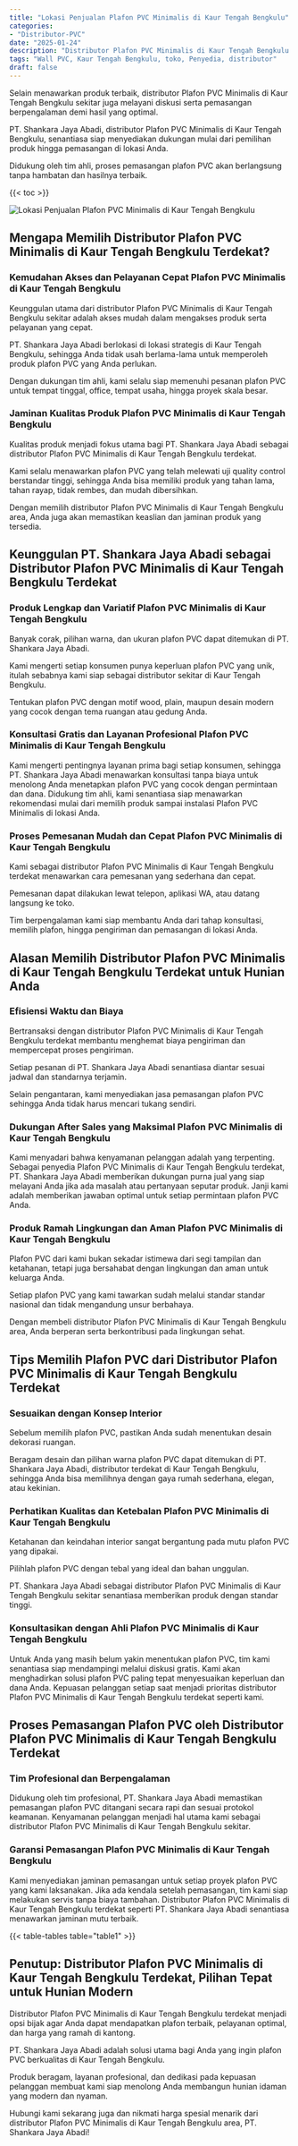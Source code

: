 ```yaml
---
title: "Lokasi Penjualan Plafon PVC Minimalis di Kaur Tengah Bengkulu"
categories: 
- "Distributor-PVC"
date: "2025-01-24"
description: "Distributor Plafon PVC Minimalis di Kaur Tengah Bengkulu bagi hunian, kantor, dan toko. Produk berkualitas, variasi motif, pilihan warna modern, dengan servis pemasangan dikerjakan oleh tim ahli serta kepastian resmi!|Jasa penjualan Plafon PVC Minimalis di Kaur Tengah Bengkulu untuk keperluan rumah, perkantoran, atau toko, beserta produk unggulan dan instalasi oleh tim ahli dan jaminan resmi.|Pilihan Plafon PVC Minimalis di Kaur Tengah Bengkulu yang terpercaya bagi tempat tinggal, office, dan ritel, dengan panel terbaik dan instalasi dikerjakan oleh tenaga ahli ahli serta kepastian resmi.|Penyediaan Plafon PVC Minimalis di Kaur Tengah Bengkulu untuk hunian, office, serta toko, dengan material terbaik dan penempatan ditangani oleh teknisi berpengalaman, dilengkapi beserta jaminan resmi.}"
tags: "Wall PVC, Kaur Tengah Bengkulu, toko, Penyedia, distributor"
draft: false
---
```


Selain menawarkan produk terbaik, distributor Plafon PVC Minimalis di Kaur Tengah Bengkulu sekitar juga melayani diskusi serta pemasangan berpengalaman demi hasil yang optimal.

PT. Shankara Jaya Abadi, distributor Plafon PVC Minimalis di Kaur Tengah Bengkulu, senantiasa siap menyediakan dukungan mulai dari pemilihan produk hingga pemasangan di lokasi Anda.

Didukung oleh tim ahli, proses pemasangan plafon PVC akan berlangsung tanpa hambatan dan hasilnya terbaik.

{{< toc >}}

![Lokasi Penjualan Plafon PVC Minimalis di Kaur Tengah Bengkulu](/images/Distributor-PVC/Lokasi-Penjualan-Plafon-PVC-Minimalis-di-Kaur-Tengah-Bengkulu.png)


## Mengapa Memilih Distributor Plafon PVC Minimalis di Kaur Tengah Bengkulu Terdekat?

### Kemudahan Akses dan Pelayanan Cepat Plafon PVC Minimalis di Kaur Tengah Bengkulu

Keunggulan utama dari distributor Plafon PVC Minimalis di Kaur Tengah Bengkulu sekitar adalah akses mudah dalam mengakses produk serta pelayanan yang cepat.

PT. Shankara Jaya Abadi berlokasi di lokasi strategis di Kaur Tengah Bengkulu, sehingga Anda tidak usah berlama-lama untuk memperoleh produk plafon PVC yang Anda perlukan.

Dengan dukungan tim ahli, kami selalu siap memenuhi pesanan plafon PVC untuk tempat tinggal, office, tempat usaha, hingga proyek skala besar.

### Jaminan Kualitas Produk Plafon PVC Minimalis di Kaur Tengah Bengkulu

Kualitas produk menjadi fokus utama bagi PT. Shankara Jaya Abadi sebagai distributor Plafon PVC Minimalis di Kaur Tengah Bengkulu terdekat.

Kami selalu menawarkan plafon PVC yang telah melewati uji quality control berstandar tinggi, sehingga Anda bisa memiliki produk yang tahan lama, tahan rayap, tidak rembes, dan mudah dibersihkan.

Dengan memilih distributor Plafon PVC Minimalis di Kaur Tengah Bengkulu area, Anda juga akan memastikan keaslian dan jaminan produk yang tersedia.

## Keunggulan PT. Shankara Jaya Abadi sebagai Distributor Plafon PVC Minimalis di Kaur Tengah Bengkulu Terdekat

### Produk Lengkap dan Variatif Plafon PVC Minimalis di Kaur Tengah Bengkulu

Banyak corak, pilihan warna, dan ukuran plafon PVC dapat ditemukan di PT. Shankara Jaya Abadi.

Kami mengerti setiap konsumen punya keperluan plafon PVC yang unik, itulah sebabnya kami siap sebagai distributor sekitar di Kaur Tengah Bengkulu.

Tentukan plafon PVC dengan motif wood, plain, maupun desain modern yang cocok dengan tema ruangan atau gedung Anda.

### Konsultasi Gratis dan Layanan Profesional Plafon PVC Minimalis di Kaur Tengah Bengkulu

Kami mengerti pentingnya layanan prima bagi setiap konsumen, sehingga PT. Shankara Jaya Abadi menawarkan konsultasi tanpa biaya untuk menolong Anda menetapkan plafon PVC yang cocok dengan permintaan dan dana. Didukung tim ahli, kami senantiasa siap menawarkan rekomendasi mulai dari memilih produk sampai instalasi Plafon PVC Minimalis di lokasi Anda.

### Proses Pemesanan Mudah dan Cepat Plafon PVC Minimalis di Kaur Tengah Bengkulu

Kami sebagai distributor Plafon PVC Minimalis di Kaur Tengah Bengkulu terdekat menawarkan cara pemesanan yang sederhana dan cepat.

Pemesanan dapat dilakukan lewat telepon, aplikasi WA, atau datang langsung ke toko.

Tim berpengalaman kami siap membantu Anda dari tahap konsultasi, memilih plafon, hingga pengiriman dan pemasangan di lokasi Anda.

## Alasan Memilih Distributor Plafon PVC Minimalis di Kaur Tengah Bengkulu Terdekat untuk Hunian Anda

### Efisiensi Waktu dan Biaya

Bertransaksi dengan distributor Plafon PVC Minimalis di Kaur Tengah Bengkulu terdekat membantu menghemat biaya pengiriman dan mempercepat proses pengiriman.

Setiap pesanan di PT. Shankara Jaya Abadi senantiasa diantar sesuai jadwal dan standarnya terjamin.

Selain pengantaran, kami menyediakan jasa pemasangan plafon PVC sehingga Anda tidak harus mencari tukang sendiri.

### Dukungan After Sales yang Maksimal Plafon PVC Minimalis di Kaur Tengah Bengkulu

Kami menyadari bahwa kenyamanan pelanggan adalah yang terpenting. Sebagai penyedia Plafon PVC Minimalis di Kaur Tengah Bengkulu terdekat, PT. Shankara Jaya Abadi memberikan dukungan purna jual yang siap melayani Anda jika ada masalah atau pertanyaan seputar produk. Janji kami adalah memberikan jawaban optimal untuk setiap permintaan plafon PVC Anda.

### Produk Ramah Lingkungan dan Aman Plafon PVC Minimalis di Kaur Tengah Bengkulu

Plafon PVC dari kami bukan sekadar istimewa dari segi tampilan dan ketahanan, tetapi juga bersahabat dengan lingkungan dan aman untuk keluarga Anda.

Setiap plafon PVC yang kami tawarkan sudah melalui standar standar nasional dan tidak mengandung unsur berbahaya.

Dengan membeli distributor Plafon PVC Minimalis di Kaur Tengah Bengkulu area, Anda berperan serta berkontribusi pada lingkungan sehat.

## Tips Memilih Plafon PVC dari Distributor Plafon PVC Minimalis di Kaur Tengah Bengkulu Terdekat

### Sesuaikan dengan Konsep Interior

Sebelum memilih plafon PVC, pastikan Anda sudah menentukan desain dekorasi ruangan.

Beragam desain dan pilihan warna plafon PVC dapat ditemukan di PT. Shankara Jaya Abadi, distributor terdekat di Kaur Tengah Bengkulu, sehingga Anda bisa memilihnya dengan gaya rumah sederhana, elegan, atau kekinian.

### Perhatikan Kualitas dan Ketebalan Plafon PVC Minimalis di Kaur Tengah Bengkulu

Ketahanan dan keindahan interior sangat bergantung pada mutu plafon PVC yang dipakai.

Pilihlah plafon PVC dengan tebal yang ideal dan bahan unggulan.

PT. Shankara Jaya Abadi sebagai distributor Plafon PVC Minimalis di Kaur Tengah Bengkulu sekitar senantiasa memberikan produk dengan standar tinggi.

### Konsultasikan dengan Ahli Plafon PVC Minimalis di Kaur Tengah Bengkulu

Untuk Anda yang masih belum yakin menentukan plafon PVC, tim kami senantiasa siap mendampingi melalui diskusi gratis. Kami akan menghadirkan solusi plafon PVC paling tepat menyesuaikan keperluan dan dana Anda. Kepuasan pelanggan setiap saat menjadi prioritas distributor Plafon PVC Minimalis di Kaur Tengah Bengkulu terdekat seperti kami.

## Proses Pemasangan Plafon PVC oleh Distributor Plafon PVC Minimalis di Kaur Tengah Bengkulu Terdekat

### Tim Profesional dan Berpengalaman

Didukung oleh tim profesional, PT. Shankara Jaya Abadi memastikan pemasangan plafon PVC ditangani secara rapi dan sesuai protokol keamanan. Kenyamanan pelanggan menjadi hal utama kami sebagai distributor Plafon PVC Minimalis di Kaur Tengah Bengkulu sekitar.

### Garansi Pemasangan Plafon PVC Minimalis di Kaur Tengah Bengkulu

Kami menyediakan jaminan pemasangan untuk setiap proyek plafon PVC yang kami laksanakan. Jika ada kendala setelah pemasangan, tim kami siap melakukan servis tanpa biaya tambahan. Distributor Plafon PVC Minimalis di Kaur Tengah Bengkulu terdekat seperti PT. Shankara Jaya Abadi senantiasa menawarkan jaminan mutu terbaik.

{{< table-tables table="table1" >}}

## Penutup: Distributor Plafon PVC Minimalis di Kaur Tengah Bengkulu Terdekat, Pilihan Tepat untuk Hunian Modern

Distributor Plafon PVC Minimalis di Kaur Tengah Bengkulu terdekat menjadi opsi bijak agar Anda dapat mendapatkan plafon terbaik, pelayanan optimal, dan harga yang ramah di kantong.

PT. Shankara Jaya Abadi adalah solusi utama bagi Anda yang ingin plafon PVC berkualitas di Kaur Tengah Bengkulu.

Produk beragam, layanan profesional, dan dedikasi pada kepuasan pelanggan membuat kami siap menolong Anda membangun hunian idaman yang modern dan nyaman.

Hubungi kami sekarang juga dan nikmati harga spesial menarik dari distributor Plafon PVC Minimalis di Kaur Tengah Bengkulu area, PT. Shankara Jaya Abadi!